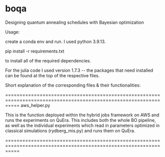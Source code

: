 # boqa
Designing quantum annealing schedules with Bayesian optimization

Usage:

create a conda env and run. I used python 3.9.13.

pip install -r requirements.txt 

to install all of the required dependencies.

For the julia code I used version 1.7.3 -- the packages that need installed can be found at the top of the respective files.

Short explanation of the corresponding files & their functionalities:

=================================================================================================================
aws_helper.py

This is the function deployed within the hybrid jobs framework on AWS and runs the experiments on QuEra. This includes both the whole BO pipeline,
as well as the individual experiments which read in parameters optimized in classical simulations (rydberg_mis.py) and runs them on QuEra.

=================================================================================================================

